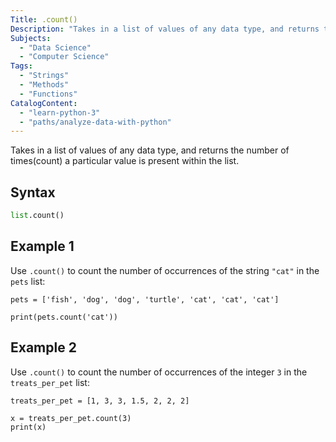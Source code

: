 ```yaml
---
Title: .count()
Description: "Takes in a list of values of any data type, and returns the number of times(count) a particular value is present within the list."
Subjects:
  - "Data Science"
  - "Computer Science"
Tags:
  - "Strings"
  - "Methods"
  - "Functions"
CatalogContent:
  - "learn-python-3"
  - "paths/analyze-data-with-python"
---
```


Takes in a list of values of any data type, and returns the number of times(count) a particular value is present within the list.

## Syntax

```py
list.count()
```

## Example 1

Use `.count()` to count the number of occurrences of the string `"cat"` in the `pets` list:

```codebyte/python
pets = ['fish', 'dog', 'dog', 'turtle', 'cat', 'cat', 'cat']

print(pets.count('cat'))
```

## Example 2

Use `.count()` to count the number of occurrences of the integer `3` in the `treats_per_pet` list:

```codebyte/python
treats_per_pet = [1, 3, 3, 1.5, 2, 2, 2]

x = treats_per_pet.count(3)
print(x)
```
